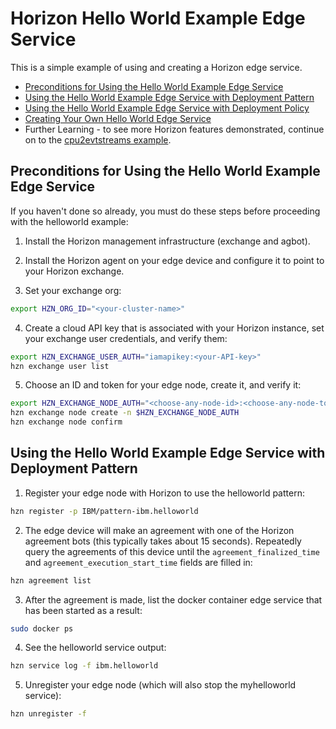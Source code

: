 # Horizon Hello World Example Edge Service

This is a simple example of using and creating a Horizon edge service.

- [Preconditions for Using the Hello World Example Edge Service](#preconditions)
- [Using the Hello World Example Edge Service with Deployment Pattern](#using-helloworld-pattern)
- [Using the Hello World Example Edge Service with Deployment Policy](PolicyRegister.md)
- [Creating Your Own Hello World Edge Service](CreateService.md)
- Further Learning - to see more Horizon features demonstrated, continue on to the [cpu2evtstreams example](../../evtstreams/cpu2evtstreams).

## <a id=preconditions></a> Preconditions for Using the Hello World Example Edge Service

If you haven't done so already, you must do these steps before proceeding with the helloworld example:

1. Install the Horizon management infrastructure (exchange and agbot).

2. Install the Horizon agent on your edge device and configure it to point to your Horizon exchange.

3. Set your exchange org:

```bash
export HZN_ORG_ID="<your-cluster-name>"
```

4. Create a cloud API key that is associated with your Horizon instance, set your exchange user credentials, and verify them:

```bash
export HZN_EXCHANGE_USER_AUTH="iamapikey:<your-API-key>"
hzn exchange user list
```

5. Choose an ID and token for your edge node, create it, and verify it:

```bash
export HZN_EXCHANGE_NODE_AUTH="<choose-any-node-id>:<choose-any-node-token>"
hzn exchange node create -n $HZN_EXCHANGE_NODE_AUTH
hzn exchange node confirm
```

## <a id=using-helloworld-pattern></a> Using the Hello World Example Edge Service with Deployment Pattern

1. Register your edge node with Horizon to use the helloworld pattern:

```bash
hzn register -p IBM/pattern-ibm.helloworld
```

2. The edge device will make an agreement with one of the Horizon agreement bots (this typically takes about 15 seconds). Repeatedly query the agreements of this device until the `agreement_finalized_time` and `agreement_execution_start_time` fields are filled in:

```bash
hzn agreement list
```

3. After the agreement is made, list the docker container edge service that has been started as a result:

``` bash
sudo docker ps
```

4. See the helloworld service output:

``` bash
hzn service log -f ibm.helloworld
```

5. Unregister your edge node (which will also stop the myhelloworld service):

```bash
hzn unregister -f
```
